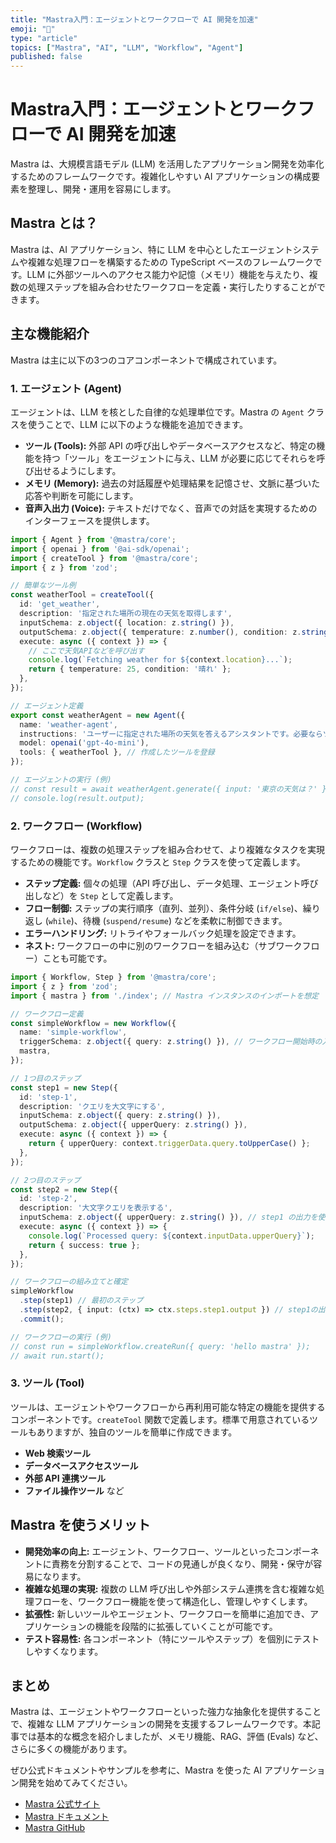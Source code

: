 ```yaml
---
title: "Mastra入門：エージェントとワークフローで AI 開発を加速"
emoji: "🤖"
type: "article"
topics: ["Mastra", "AI", "LLM", "Workflow", "Agent"]
published: false
---
```


# Mastra入門：エージェントとワークフローで AI 開発を加速

Mastra は、大規模言語モデル (LLM) を活用したアプリケーション開発を効率化するためのフレームワークです。複雑化しやすい AI アプリケーションの構成要素を整理し、開発・運用を容易にします。

## Mastra とは？

Mastra は、AI アプリケーション、特に LLM を中心としたエージェントシステムや複雑な処理フローを構築するための TypeScript ベースのフレームワークです。LLM に外部ツールへのアクセス能力や記憶（メモリ）機能を与えたり、複数の処理ステップを組み合わせたワークフローを定義・実行したりすることができます。

## 主な機能紹介

Mastra は主に以下の3つのコアコンポーネントで構成されています。

### 1. エージェント (Agent)

エージェントは、LLM を核とした自律的な処理単位です。Mastra の `Agent` クラスを使うことで、LLM に以下のような機能を追加できます。

*   **ツール (Tools):** 外部 API の呼び出しやデータベースアクセスなど、特定の機能を持つ「ツール」をエージェントに与え、LLM が必要に応じてそれらを呼び出せるようにします。
*   **メモリ (Memory):** 過去の対話履歴や処理結果を記憶させ、文脈に基づいた応答や判断を可能にします。
*   **音声入出力 (Voice):** テキストだけでなく、音声での対話を実現するためのインターフェースを提供します。

```typescript
import { Agent } from '@mastra/core';
import { openai } from '@ai-sdk/openai';
import { createTool } from '@mastra/core';
import { z } from 'zod';

// 簡単なツール例
const weatherTool = createTool({
  id: 'get_weather',
  description: '指定された場所の現在の天気を取得します',
  inputSchema: z.object({ location: z.string() }),
  outputSchema: z.object({ temperature: z.number(), condition: z.string() }),
  execute: async ({ context }) => {
    // ここで天気APIなどを呼び出す
    console.log(`Fetching weather for ${context.location}...`);
    return { temperature: 25, condition: '晴れ' };
  },
});

// エージェント定義
export const weatherAgent = new Agent({
  name: 'weather-agent',
  instructions: 'ユーザーに指定された場所の天気を答えるアシスタントです。必要ならツールを使ってください。',
  model: openai('gpt-4o-mini'),
  tools: { weatherTool }, // 作成したツールを登録
});

// エージェントの実行 (例)
// const result = await weatherAgent.generate({ input: '東京の天気は？' });
// console.log(result.output);
```

### 2. ワークフロー (Workflow)

ワークフローは、複数の処理ステップを組み合わせて、より複雑なタスクを実現するための機能です。`Workflow` クラスと `Step` クラスを使って定義します。

*   **ステップ定義:** 個々の処理（API 呼び出し、データ処理、エージェント呼び出しなど）を `Step` として定義します。
*   **フロー制御:** ステップの実行順序（直列、並列）、条件分岐 (`if/else`)、繰り返し (`while`)、待機 (`suspend/resume`) などを柔軟に制御できます。
*   **エラーハンドリング:** リトライやフォールバック処理を設定できます。
*   **ネスト:** ワークフローの中に別のワークフローを組み込む（サブワークフロー）ことも可能です。

```typescript
import { Workflow, Step } from '@mastra/core';
import { z } from 'zod';
import { mastra } from './index'; // Mastra インスタンスのインポートを想定

// ワークフロー定義
const simpleWorkflow = new Workflow({
  name: 'simple-workflow',
  triggerSchema: z.object({ query: z.string() }), // ワークフロー開始時の入力
  mastra,
});

// 1つ目のステップ
const step1 = new Step({
  id: 'step-1',
  description: 'クエリを大文字にする',
  inputSchema: z.object({ query: z.string() }),
  outputSchema: z.object({ upperQuery: z.string() }),
  execute: async ({ context }) => {
    return { upperQuery: context.triggerData.query.toUpperCase() };
  },
});

// 2つ目のステップ
const step2 = new Step({
  id: 'step-2',
  description: '大文字クエリを表示する',
  inputSchema: z.object({ upperQuery: z.string() }), // step1 の出力を使う
  execute: async ({ context }) => {
    console.log(`Processed query: ${context.inputData.upperQuery}`);
    return { success: true };
  },
});

// ワークフローの組み立てと確定
simpleWorkflow
  .step(step1) // 最初のステップ
  .step(step2, { input: (ctx) => ctx.steps.step1.output }) // step1の出力をstep2の入力に
  .commit();

// ワークフローの実行 (例)
// const run = simpleWorkflow.createRun({ query: 'hello mastra' });
// await run.start();
```

### 3. ツール (Tool)

ツールは、エージェントやワークフローから再利用可能な特定の機能を提供するコンポーネントです。`createTool` 関数で定義します。標準で用意されているツールもありますが、独自のツールを簡単に作成できます。

*   **Web 検索ツール**
*   **データベースアクセスツール**
*   **外部 API 連携ツール**
*   **ファイル操作ツール** など

## Mastra を使うメリット

*   **開発効率の向上:** エージェント、ワークフロー、ツールといったコンポーネントに責務を分割することで、コードの見通しが良くなり、開発・保守が容易になります。
*   **複雑な処理の実現:** 複数の LLM 呼び出しや外部システム連携を含む複雑な処理フローを、ワークフロー機能を使って構造化し、管理しやすくします。
*   **拡張性:** 新しいツールやエージェント、ワークフローを簡単に追加でき、アプリケーションの機能を段階的に拡張していくことが可能です。
*   **テスト容易性:** 各コンポーネント（特にツールやステップ）を個別にテストしやすくなります。

## まとめ

Mastra は、エージェントやワークフローといった強力な抽象化を提供することで、複雑な LLM アプリケーションの開発を支援するフレームワークです。本記事では基本的な概念を紹介しましたが、メモリ機能、RAG、評価 (Evals) など、さらに多くの機能があります。

ぜひ公式ドキュメントやサンプルを参考に、Mastra を使った AI アプリケーション開発を始めてみてください。

*   [Mastra 公式サイト](https://mastra.ai/)
*   [Mastra ドキュメント](https://mastra.ai/docs)
*   [Mastra GitHub](https://github.com/mastra-ai/mastra)
